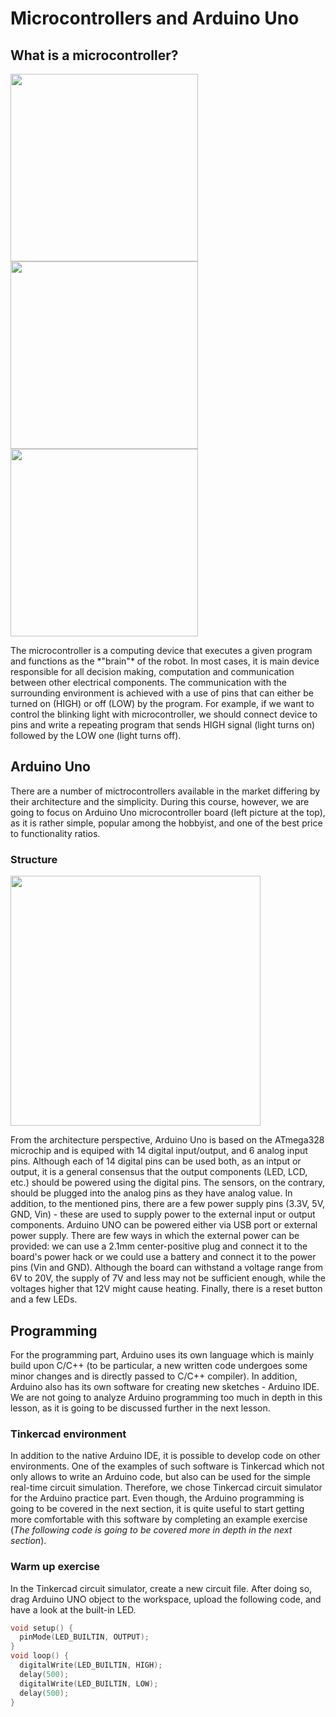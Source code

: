 # Microcontrollers and Arduino Uno

## What is a microcontroller?

<p>
  <img src = "https://store-cdn.arduino.cc/usa/catalog/product/cache/1/image/500x375/f8876a31b63532bbba4e781c30024a0a/a/0/a000066_front_8.jpg" width = "300"/>
  <img src = "https://www.elektor.com/media/catalog/product/cache/1404d1bfd8e1ad71cc6f16950ff5c805/r/a/raspberry-pi-4-4gb.jpg" width = "300"/>
  <img src = "https://5.imimg.com/data5/OG/KA/MY-58765457/318469-500x500.png" width = "300"/>
</p>
The microcontroller is a computing device that executes a given program and functions as the *"brain"* of the robot. In most cases, it is main device responsible for all decision making, computation and communication between other electrical components. The communication with the surrounding environment is achieved with a use of pins that can either be turned on (HIGH) or off (LOW) by the program. For example, if we want to control the blinking light with microcontroller, we should connect device to pins and write a repeating program that sends HIGH signal (light turns on) followed by the LOW one (light turns off).

## Arduino Uno

There are a number of mictrocontrollers available in the market differing by their architecture and the simplicity. During this course, however, we are going to focus on Arduino Uno microcontroller board (left picture at the top), as it is rather simple, popular among the hobbyist, and one of the best price to functionality ratios.


### Structure

<img src = "https://learnstempedia-e872.kxcdn.com/wp-content/uploads/2018/08/Arduino-Pins-Description.png" width = "400"/>

From the architecture perspective, Arduino Uno is based on the ATmega328 microchip and is equiped with 14 digital input/output, and 6 analog input pins. Although each of 14 digital pins can be used both, as an intput or output, it is a general consensus that the output components (LED, LCD, etc.) should be powered using the digital pins. The sensors, on the contrary, should be plugged into the analog pins as they have analog value. In addition, to the mentioned pins, there are a few power supply pins (3.3V, 5V, GND, Vin) - these are used to supply power to the external input or output components. 
Arduino UNO can be powered either via USB port or external power supply. There are few ways in which the external power can be provided: we can use a 2.1mm center-positive plug and connect it to the board's power hack or we could use a battery and connect it to the power pins (Vin and GND). Although the board can withstand a voltage range from 6V to 20V, the supply of 7V and less may not be sufficient enough, while the voltages higher that 12V might cause heating.
Finally, there is a reset button and a few LEDs.

## Programming

<Insert a photo of IDE>

For the programming part, Arduino uses its own language which is mainly build upon C/C++ (to be particular, a new written code undergoes some minor changes and is directly passed to C/C++ compiler). In addition, Arduino also has its own software for creating new sketches - Arduino IDE. We are not going to analyze Arduino programming too much in depth in this lesson, as it is going to be discussed further in the next lesson.

### Tinkercad environment

In addition to the native Arduino IDE, it is possible to develop code on other environments. One of the examples of such software is Tinkercad which not only allows to write an Arduino code, but also can be used for the simple real-time circuit simulation. Therefore, we chose Tinkercad circuit simulator for the Arduino practice part. Even though, the Arduino programming is going to be covered in the next section, it is quite useful to start getting more comfortable with this software by completing an example exercise (*The following code is going to be covered more in depth in the next section*).

### Warm up exercise

In the Tinkercad circuit simulator, create a new circuit file. After doing so, drag Arduino UNO object to the workspace, upload the following code, and have a look at the built-in LED.
```c
void setup() {
  pinMode(LED_BUILTIN, OUTPUT);
}
void loop() {
  digitalWrite(LED_BUILTIN, HIGH);  
  delay(500);                       
  digitalWrite(LED_BUILTIN, LOW);    
  delay(500);                       
}
```

